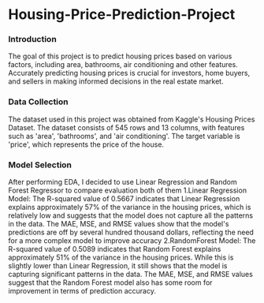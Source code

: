 # Housing-Price-Prediction-Project
### Introduction
The goal of this project is to predict housing prices based on various factors, including area, bathrooms, air conditioning and other features. Accurately predicting housing prices is crucial for investors, home buyers, and sellers in making informed decisions in the real estate market. 

### Data Collection
The dataset used in this project was obtained from Kaggle's Housing Prices Dataset. The dataset consists of 545 rows and 13 columns, with features such as 'area', 'bathrooms', and 'air conditioning'. The target variable is 'price', which represents the price of the house.

### Model Selection
After performing EDA, I decided to use Linear Regression and Random Forest Regressor to compare evaluation both of them
1.Linear Regression Model: The R-squared value of 0.5667 indicates that Linear Regression explains approximately 57% of the variance in the housing prices, which is relatively low and suggests that the model does not capture all the patterns in the data. The MAE, MSE, and RMSE values show that the model's predictions are off by several hundred thousand dollars, reflecting the need for a more complex model to improve accuracy
2.RandomForest Model: The R-squared value of 0.5089 indicates that Random Forest explains approximately 51% of the variance in the housing prices. While this is slightly lower than Linear Regression, it still shows that the model is capturing significant patterns in the data. The MAE, MSE, and RMSE values suggest that the Random Forest model also has some room for improvement in terms of prediction accuracy.
